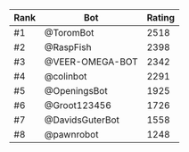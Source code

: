 Rank|Bot|Rating
---|---|---
#1|@ToromBot|2518
#2|@RaspFish|2398
#3|@VEER-OMEGA-BOT|2342
#4|@colinbot|2291
#5|@OpeningsBot|1925
#6|@Groot123456|1726
#7|@DavidsGuterBot|1558
#8|@pawnrobot|1248
